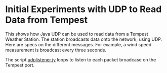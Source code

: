 # Initial Experiments with UDP to Read Data from Tempest

This shows how Java UDP can be used to read data from a Tempest Weather Station. 
The station broadcasts data onto the network, using UDP.  Here are specs on the 
different messages.  For example, a wind speed measurement is broadcast every
three seconds.

The script <a href='udplistener.jy'>udplistener.jy</a> loops to listen to each
packet broadcase on the Tempest port.

